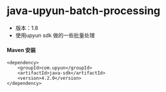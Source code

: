 # java-upyun-batch-processing

- 版本：1.8
- 使用upyun sdk 做的一些批量处理

#### Maven 安装

````
<dependency>
    <groupId>com.upyun</groupId>
    <artifactId>java-sdk</artifactId>
    <version>4.2.0</version>
</dependency>
````


